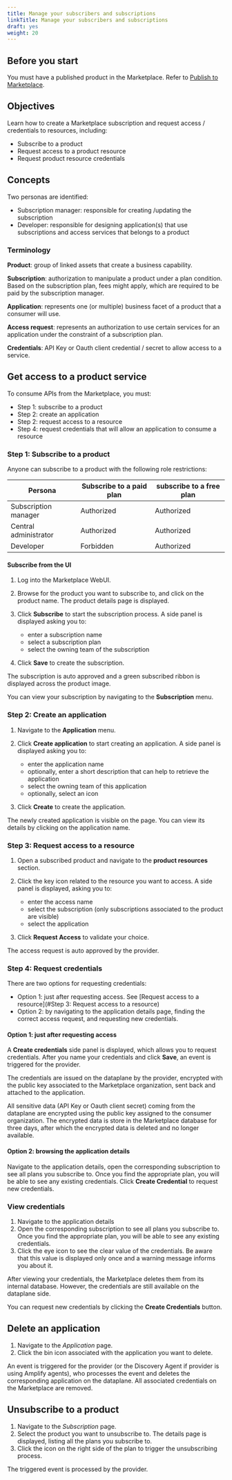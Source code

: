 ```yaml
---
title: Manage your subscribers and subscriptions
linkTitle: Manage your subscribers and subscriptions
draft: yes
weight: 20
---
```


## Before you start

You must have a published product in the Marketplace. Refer to [Publish to Marketplace](/docs/manage_marketplace/publish_to_marketplace/).

## Objectives

Learn how to create a Marketplace subscription and request access / credentials to resources, including:

* Subscribe to a product
* Request access to a product resource
* Request product resource credentials

## Concepts

Two personas are identified:

* Subscription manager: responsible for creating /updating the subscription
* Developer: responsible for designing application(s) that use subscriptions and access services that belongs to a product

### Terminology

**Product**: group of linked assets that create a business capability.

**Subscription**: authorization to manipulate a product under a plan condition. Based on the subscription plan, fees might apply, which are required to be paid by the subscription manager.

**Application**: represents one (or multiple) business facet of a product that a consumer will use.

**Access request**: represents an authorization to use certain services for an application under the constraint of a subscription plan.

**Credentials**: API Key or Oauth client credential / secret to allow access to a service.

## Get access to a product service

To consume APIs from the Marketplace, you must:

* Step 1: subscribe to a product
* Step 2: create an application
* Step 2: request access to a resource
* Step 4: request credentials that will allow an application to consume a resource

### Step 1: Subscribe to a product

Anyone can subscribe to a product with the following role restrictions:

| Persona               | Subscribe to a paid plan | subscribe to a free plan |
|-----------------------|--------------------------|--------------------------|
| Subscription manager  | Authorized               | Authorized               |
| Central administrator | Authorized               | Authorized               |
| Developer             | Forbidden                | Authorized               |

#### Subscribe from the UI

1. Log into the Marketplace WebUI.
2. Browse for the product you want to subscribe to, and click on the product name. The product details page is displayed.
3. Click **Subscribe** to start the subscription process. A side panel is displayed asking you to:

    * enter a subscription name
    * select a subscription plan
    * select the owning team of the subscription

4. Click **Save** to create the subscription.

The subscription is auto approved and a green subscribed ribbon is displayed across the product image.

You can view your subscription by navigating to the **Subscription** menu.

### Step 2: Create an application

1. Navigate to the **Application** menu.
2. Click **Create application** to start creating an application. A side panel is displayed asking you to:

    * enter the application name
    * optionally, enter a short description that can help to retrieve the application
    * select the owning team of this application
    * optionally, select an icon

3. Click **Create** to create the application.

The newly created application is visible on the page. You can view its details by clicking on the application name.

### Step 3: Request access to a resource

1. Open a subscribed product and navigate to the **product resources** section.
2. Click the key icon related to the resource you want to access. A side panel is displayed, asking you to:

    * enter the access name
    * select the subscription (only subscriptions associated to the product are visible)
    * select the application

3. Click **Request Access** to validate your choice.

The access request is auto approved by the provider.

### Step 4: Request credentials

There are two options for requesting credentials:

* Option 1: just after requesting access. See [Request access to a resource](#Step 3: Request access to a resource)
* Option 2: by navigating to the application details page, finding the correct access request, and requesting new credentials.

#### Option 1: just after requesting access

A **Create credentials** side panel is displayed, which allows you to request credentials. After you name your credentials and click **Save**, an event is triggered for the provider.

The credentials are issued on the dataplane by the provider, encrypted with the public key associated to the Marketplace organization, sent back and attached to the application.

All sensitive data (API Key or Oauth client secret) coming from the dataplane are encrypted using the public key assigned to the consumer organization. The encrypted data is store in the Marketplace database for three days, after which the encrypted data is deleted and no longer available.

#### Option 2: browsing the application details

Navigate to the application details, open the corresponding subscription to see all plans you subscribe to. Once you find the appropriate plan, you will be able to see any existing credentials. Click **Create Credential** to request new credentials.

### View credentials

1. Navigate to the application details
2. Open the corresponding subscription to see all plans you subscribe to. Once you find the appropriate plan, you will be able to see any existing credentials.
3. Click the eye icon to see the clear value of the credentials. Be aware that this value is displayed only once and a warning message informs you about it.

After viewing your credentials, the Marketplace deletes them from its internal database. However, the credentials are still available on the dataplane side.

You can request new credentials by clicking the **Create Credentials** button.

## Delete an application

1. Navigate to the *Application* page.
2. Click the bin icon associated with the application you want to delete.

An event is triggered for the provider (or the Discovery Agent if provider is using Amplify agents), who processes the event and deletes the corresponding application on the dataplane. All associated credentials on the Marketplace are removed.

## Unsubscribe to a product

1. Navigate to the *Subscription* page.
2. Select the product you want to unsubscribe to. The details page is displayed, listing all the plans you subscribe to.
3. Click the icon on the right side of the plan to trigger the unsubscribing process.

The triggered event is processed by the provider.
